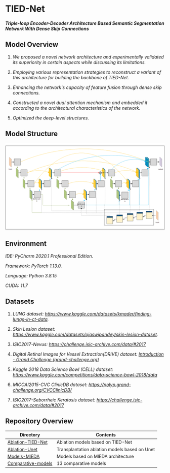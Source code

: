 # TlED-Net

##### *Triple-loop Encoder-Decoder Architecture Based Semantic Segmentation Network With Dense Skip Connections*

## Model Overview

1. *We proposed a novel network architecture and experimentally validated its superiority in certain aspects while discussing its limitations.*

2.  *Employing various representation strategies to reconstruct a variant of this architecture for building the backbone of TlED-Net.*

3. *Enhancing the network's capacity of feature fusion through dense skip connections.*

4. *Constructed a novel dual attention mechanism and embedded it according to the architectural characteristics of the network.*

5. *Optimized the deep-level structures.*

## Model Structure

![image-20231115073013747](https://github.com/weiyuanhong623/TlED-Net/blob/master/images/TlED-Net.png?raw=true)

## **Environment**

*IDE: PyCharm 2020.1 Professional Edition.*

*Framework:  PyTorch 1.13.0.*

*Language: Python 3.8.15*

*CUDA: 11.7*

## Datasets

1. *LUNG dataset: https://www.kaggle.com/datasets/kmader/finding-lungs-in-ct-data.*

2. *Skin Lesion dataset: https://www.kaggle.com/datasets/ojaswipandey/skin-lesion-dataset.*

3. *ISIC2017-Nevus: https://challenge.isic-archive.com/data/#2017*

4. *Digital Retinal Images for Vessel Extraction(DRIVE) dataset: [Introduction - Grand Challenge (grand-challenge.org)](https://drive.grand-challenge.org/)*

5. *Kaggle 2018 Data Science Bowl (CELL) dataset: https://www.kaggle.com/competitions/data-science-bowl-2018/data*

6. *MICCAI2015-CVC ClinicDB dataset: https://polyp.grand-challenge.org/CVCClinicDB/*

7. *ISIC2017-Seborrheic Keratosis dataset: https://challenge.isic-archive.com/data/#2017*

## Repository Overview

| Directory              | Contents                                      |
| ---------------------- | --------------------------------------------- |
| [Ablation-TlED-Net](https://github.com/weiyuanhong623/TlED-Net/tree/master/Ablation-TlED-Net)  | Ablation models based on TlED-Net             |
| [Ablation-Unet](https://github.com/weiyuanhong623/TlED-Net/tree/master/Ablation-Unet)      | Transplantation ablation models based on Unet |
| [Models-MlEDA](https://github.com/weiyuanhong623/TlED-Net/tree/master/Models-MlEDA)       | Models based on MlEDA architecture            |
| [Comparative-models](https://github.com/weiyuanhong623/TlED-Net/tree/master/Comparative-models) | 13 comparative models                         |

